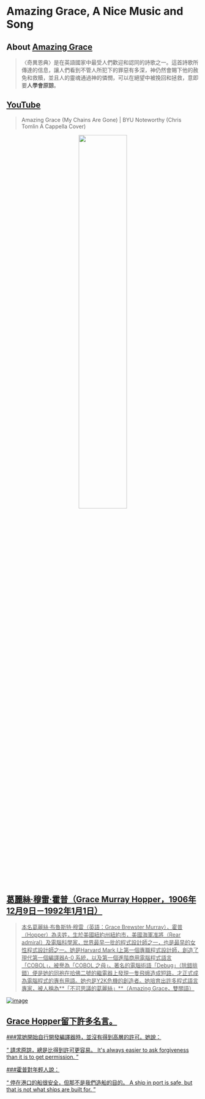 # Amazing Grace, A Nice Music and Song

## About [Amazing Grace](https://bit.ly/3Fz5875)

> 〈奇異恩典〉是在英語國家中最受人們歡迎和認同的詩歌之一。這首詩歌所傳達的信息，讓人們看到不管人所犯下的罪惡有多深，神仍然會賜下他的赦免和救贖，並且人的靈魂通過神的憐憫，可以在絕望中被挽回和拯救，意即要**人學會原諒**。

## [YouTube](https://www.youtube.com/watch?v=X6Mtpk4jeVA)

> Amazing Grace (My Chains Are Gone) | BYU Noteworthy (Chris Tomlin A Cappella Cover)

<div align="center">
     <a href="https://www.youtube.com/watch?v=X6Mtpk4jeVA">
     <img 
      src="https://user-images.githubusercontent.com/89304181/136701619-7223232b-f0a2-4efd-8320-a1666b8e6e08.png" 
      width="50%" height="50%">
    </div>


## 葛麗絲·穆雷·霍普（Grace Murray Hopper，1906年12月9日－1992年1月1日）
>本名葛麗絲·布魯斯特·穆雷（英語：Grace Brewster Murray），霍普（Hopper）為夫姓，生於美國紐約州紐約市，美國海軍准將（Rear admiral）及電腦科學家，世界最早一批的程式設計師之一，也是最早的女性程式設計師之一。她是Harvard Mark I上第一個專職程式設計師，創造了現代第一個編譯器A-0 系統，以及第一個進階商用電腦程式語言「COBOL」，被譽為「COBOL 之母」。著名的電腦術語「Debug」（除錯排錯）便是她的同袍在哈佛二號的繼電器上發現一隻飛蛾造成短路，才正式成為電腦程式的專有用語。她也是Y2K危機的創造者。她培育出許多程式語言專家，被人稱為**「不可思議的葛麗絲」**（Amazing Grace，雙關語）     

![image](https://user-images.githubusercontent.com/89304181/139371384-d7d9df4b-4993-4494-a556-f65fb9782545.png)
     
     
## Grace Hopper留下許多名言。

###當她開始自行開發編譯器時，並沒有得到高層的許可。她說：

“	請求原諒，總是比得到許可更容易。
It's always easier to ask forgiveness than it is to get permission.	”

###霍普對年輕人說：

“	停在港口的船很安全，但那不是我們造船的目的。
A ship in port is safe, but that is not what ships are built for.	”
     
     




